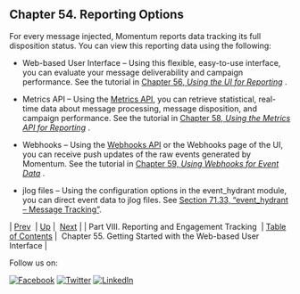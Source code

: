 ## Chapter 54. Reporting Options

For every message injected, Momentum reports data tracking its full disposition status. You can view this reporting data using the following:

*   Web-based User Interface – Using this flexible, easy-to-use interface, you can evaluate your message deliverability and campaign performance. See the tutorial in [Chapter 56, *Using the UI for Reporting*](reporting_ui.php "Chapter 56. Using the UI for Reporting") .

*   Metrics API – Using the [Metrics API](https://support.messagesystems.com/docs/web-rest/v1_index.html), you can retrieve statistical, real-time data about message processing, message disposition, and campaign performance. See the tutorial in [Chapter 58, *Using the Metrics API for Reporting*](reporting_metrics.php "Chapter 58. Using the Metrics API for Reporting") .

*   Webhooks – Using the [Webhooks API](https://support.messagesystems.com/docs/web-rest/v1_index.html) or the Webhooks page of the UI, you can receive push updates of the raw events generated by Momentum. See the tutorial in [Chapter 59, *Using Webhooks for Event Data*](reporting_webhooks.php "Chapter 59. Using Webhooks for Event Data") .

*   jlog files – Using the configuration options in the event_hydrant module, you can direct event data to jlog files. See [Section 71.33, “event_hydrant – Message Tracking”](modules.event_hydrant.php "71.33. event_hydrant – Message Tracking").

| [Prev](p.analytics.php)  | [Up](p.analytics.php) |  [Next](web-ui.php) |
| Part VIII. Reporting and Engagement Tracking  | [Table of Contents](index.php) |  Chapter 55. Getting Started with the Web-based User Interface |

Follow us on:

[![Facebook](https://support.messagesystems.com/images/icon-facebook.png)](http://www.facebook.com/messagesystems) [![Twitter](https://support.messagesystems.com/images/icon-twitter.png)](http://twitter.com/#!/MessageSystems) [![LinkedIn](https://support.messagesystems.com/images/icon-linkedin.png)](http://www.linkedin.com/company/message-systems)